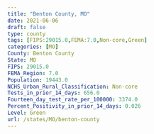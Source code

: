 ```yaml
---
title: "Benton County, MO"
date: 2021-06-06
draft: false
type: county
tags: [FIPS:29015.0,FEMA:7.0,Non-core,Green]
categories: [MO]
County: Benton County
State: MO
FIPS: 29015.0
FEMA_Region: 7.0
Population: 19443.0
NCHS_Urban_Rural_Classification: Non-core
Tests_in_prior_14_days: 656.0
Fourteen_day_test_rate_per_100000: 3374.0
Percent_Positivity_in_prior_14_days: 0.026
Level: Green
url: /states/MO/benton-county
---
```



